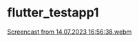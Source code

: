 # flutter_testapp1

[Screencast from 14.07.2023 16:56:38.webm](https://github.com/Elf80lvl/flutter-M3-SearchBar/assets/49438937/bef9a2be-cd90-4754-b336-9e2836716d9b)
